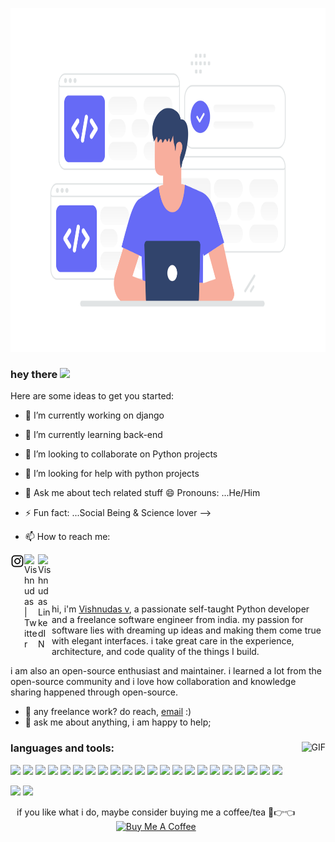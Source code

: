 <a href="#"><img width="850px" height="550px" src="22.svg" /></a>

### hey there <img src="https://media.giphy.com/media/hvRJCLFzcasrR4ia7z/giphy.gif" width="25px">

Here are some ideas to get you started:

- 🔭 I’m currently working on django
- 🌱 I’m currently learning back-end
- 👯 I’m looking to collaborate on Python projects
- 🤔 I’m looking for help with python projects
- 💬 Ask me about tech related stuff
 😄 Pronouns: ...He/Him
- ⚡ Fun fact: ...Social Being & Science lover
-->

- 📫 How to reach me: 
<a href="https://www.instagram.com/charvaakan/">
  <img align="left" alt="Vishnudas LinkedIN" width="22px" src="insta_logo.svg" />
 </a>
<a href="https://twitter.com/vishnudasbluef1">
  <img align="left" alt="Vishnudas | Twitter" width="22px" src="https://raw.githubusercontent.com/peterthehan/peterthehan/master/assets/twitter.svg" />
</a>
<a href="https://www.linkedin.com/in/vishnudas-python-developer/">
  <img align="left" alt="Vishnudas LinkedIN" width="22px" src="https://raw.githubusercontent.com/peterthehan/peterthehan/master/assets/linkedin.svg" />
 </a>
<br>

<br><br>

   hi, i'm [Vishnudas v](http://gitcub.co/), a passionate self-taught Python developer and a freelance software engineer from india. my passion for software lies with dreaming up ideas and making them come true with elegant interfaces. i take great care in the experience, architecture, and code quality of the things I build.

i am also an open-source enthusiast and maintainer. i learned a lot from the open-source community and i love how collaboration and knowledge sharing happened through open-source.
- 💼 any freelance work? do reach, [email](mailto:vishnudas956783@gmail.com) :)
- 💬 ask me about anything, i am happy to help;

  


<div align="">
<img align="right" alt="GIF" src="https://github.com/abhisheknaiidu/abhisheknaiidu/blob/master/code.gif?raw=true" height="320" />

### languages and tools:

<img height="40" src="https://upload.wikimedia.org/wikiversity/en/8/8c/FastAPI_logo.png"/>
<img height="40" src="https://img.icons8.com/stickers/100/000000/python.png"/>
<img src="https://img.icons8.com/ios/50/000000/django.png"/>
<img height="40" src="https://img.icons8.com/dotty/80/000000/api-settings.png"/> 
<img src="https://img.icons8.com/color/48/000000/html-5--v1.png"/>
<img src="https://img.icons8.com/color/48/000000/css3.png"/>
<img src="https://img.icons8.com/color/48/000000/figma--v1.png"/>
<img src="https://img.icons8.com/color/48/000000/mysql-logo.png"/>
<img src="https://img.icons8.com/color/48/000000/postgreesql.png"/>
<img src="https://img.icons8.com/color/48/000000/firebase.png"/>
<img src="https://img.icons8.com/color/48/000000/docker.png"/>
<img src="https://img.icons8.com/color/48/000000/bootstrap.png"/>
<img src="https://img.icons8.com/officel/40/000000/selenium-test-automation.png"/>
<img src="https://img.icons8.com/color/48/000000/web-scraper.png"/>
<img src="https://img.icons8.com/color/48/000000/git.png"/>
<img src="https://img.icons8.com/color/48/000000/linux--v1.png"/>
<img src="https://img.icons8.com/color/48/000000/ruby-programming-language.png"/>
<img src="https://img.icons8.com/office/40/000000/copyright.png"/>
<img src="https://img.icons8.com/color/48/000000/c-plus-plus.png"/>
<img src="https://img.icons8.com/color/48/000000/java-coffee-cup-logo--v1.png"/>
<img src="https://img.icons8.com/external-tal-revivo-shadow-tal-revivo/48/000000/external-lua-is-a-lightweight-multi-paradigm-programming-language-logo-shadow-tal-revivo.png"/>
<img src="https://img.icons8.com/ios-filled/50/000000/flask.png"/>
 <div/>

<break>
 

 
 
 <p>
<div align="bottom">
<img align="" src="http://github-profile-summary-cards.vercel.app/api/cards/repos-per-language?username=vishnudas-bluefox&theme=github_dark">
<img align="" src="http://github-profile-summary-cards.vercel.app/api/cards/stats?username=vishnudas-bluefox&theme=github_dark">

<div/>
<!--
 <img src="http://github-profile-summary-cards.vercel.app/api/cards/profile-details?username=vishnudas-bluefox&theme=github_dark">
    -->
<p align="center">
if you like what i do, maybe consider buying me a coffee/tea 🥺👉👈<br>
<a href="https://buymeacoffee.com/vishnudas" target="_blank"><img src="https://cdn.buymeacoffee.com/buttons/v2/default-red.png" alt="Buy Me A Coffee" width="150" ></a><br>
</p>

  </div>
 <p/>
